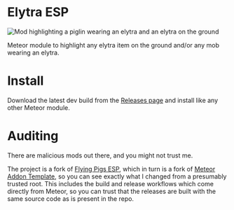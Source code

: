 # Elytra ESP

![Mod highlighting a piglin wearing an elytra and an elytra on the ground](https://github.com/therealmeteor/elytra-esp/master/mod-example.png?raw=true)

Meteor module to highlight any elytra item on the ground and/or any mob wearing an elytra.

# Install

Download the latest dev build from the [Releases page](https://github.com/therealmeteor/elytra-esp/releases) and install like any other Meteor module.

# Auditing

There are malicious mods out there, and you might not trust me.

The project is a fork of [Flying Pigs ESP](https://github.com/underscore-zi/flying-pigs-esp), which in turn is a fork of [Meteor Addon Template](https://github.com/MeteorDevelopment/meteor-addon-template/tree/master), so you can see exactly what I changed from a presumably trusted root. This includes the build and release workflows which come directly from Meteor, so you can trust that the releases are built with the same source code as is present in the repo.

